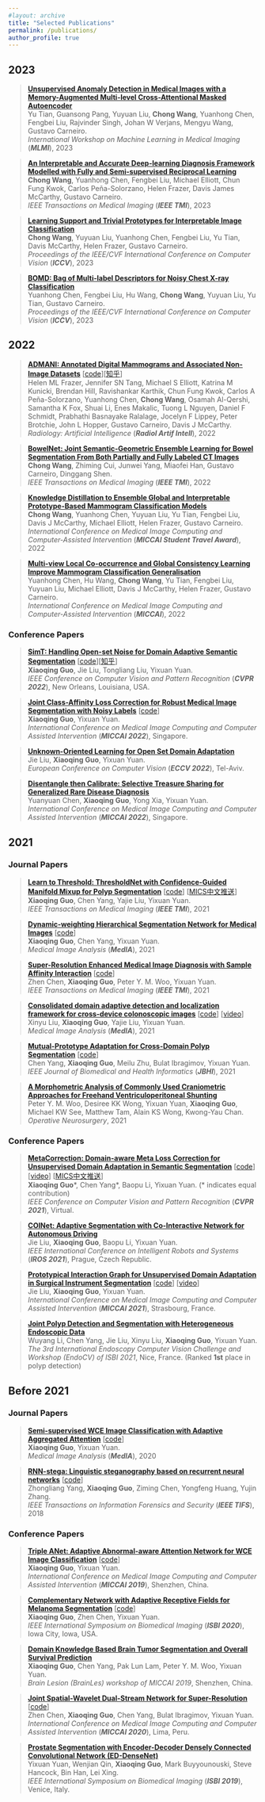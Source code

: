 ```yaml
---
#layout: archive
title: "Selected Publications"
permalink: /publications/
author_profile: true
---
```


<!-- title: "Selected Publications" --> 

## 2023

> <b><a href="https://link.springer.com/chapter/10.1007/978-3-031-45676-3_2" target="_blank">Unsupervised Anomaly Detection in Medical Images with a Memory-Augmented Multi-level Cross-Attentional Masked Autoencoder</a></b> <br>
> Yu Tian, Guansong Pang, Yuyuan Liu, <b>Chong Wang</b>, Yuanhong Chen, Fengbei Liu, Rajvinder Singh, Johan W Verjans, Mengyu Wang, Gustavo Carneiro.<br>
> <em>International Workshop on Machine Learning in Medical Imaging</em> (<i><b>MLMI</b></i>), 2023 <be>


> <b><a href="https://ieeexplore.ieee.org/abstract/document/10225391" target="_blank">An Interpretable and Accurate Deep-learning Diagnosis Framework Modelled with Fully and Semi-supervised Reciprocal Learning</a></b> <br>
> <b>Chong Wang</b>, Yuanhong Chen, Fengbei Liu, Michael Elliott, Chun Fung Kwok, Carlos Peña-Solorzano, Helen Frazer, Davis James McCarthy, Gustavo Carneiro.<br>
> <em>IEEE Transactions on Medical Imaging</em> (<i><b>IEEE TMI</b></i>), 2023 <be>


> <b><a href="https://openaccess.thecvf.com/content/ICCV2023/html/Wang_Learning_Support_and_Trivial_Prototypes_for_Interpretable_Image_Classification_ICCV_2023_paper.html" target="_blank">Learning Support and Trivial Prototypes for Interpretable Image Classification</a></b> <br>
> <b>Chong Wang</b>, Yuyuan Liu, Yuanhong Chen, Fengbei Liu, Yu Tian, Davis McCarthy, Helen Frazer, Gustavo Carneiro. <br>
> <em>Proceedings of the IEEE/CVF International Conference on Computer Vision</em> (<i><b>ICCV</b></i>), 2023 <br>


> <b><a href="https://openaccess.thecvf.com/content/ICCV2023/html/Chen_BoMD_Bag_of_Multi-label_Descriptors_for_Noisy_Chest_X-ray_Classification_ICCV_2023_paper.html" target="_blank">BOMD: Bag of Multi-label Descriptors for Noisy Chest X-ray Classification</a></b> <br>
> Yuanhong Chen, Fengbei Liu, Hu Wang, <b>Chong Wang</b>, Yuyuan Liu, Yu Tian, Gustavo Carneiro. <br>
> <em>Proceedings of the IEEE/CVF International Conference on Computer Vision</em> (<i><b>ICCV</b></i>), 2023 <br>
	

## 2022

> <b><a href="https://pubs.rsna.org/doi/full/10.1148/ryai.220072" target="_blank">ADMANI: Annotated Digital Mammograms and Associated Non-Image Datasets</a></b> [<a href="https://github.com/CityU-AIM-Group/L2uDT" target="_blank">code</a>][<a href="https://zhuanlan.zhihu.com/p/476326328" target="_blank">知乎</a>] <br>
> Helen ML Frazer, Jennifer SN Tang, Michael S Elliott, Katrina M Kunicki, Brendan Hill, Ravishankar Karthik, Chun Fung Kwok, Carlos A Peña-Solorzano, Yuanhong Chen, <b>Chong Wang</b>, Osamah Al-Qershi, Samantha K Fox, Shuai Li, Enes Makalic, Tuong L Nguyen, Daniel F Schmidt, Prabhathi Basnayake Ralalage, Jocelyn F Lippey, Peter Brotchie, John L Hopper, Gustavo Carneiro, Davis J McCarthy.<br>
> <em>Radiology: Artificial Intelligence</em> (<i><b>Radiol Artif Intell</b></i>), 2022 <br>

> <b><a href="https://ieeexplore.ieee.org/abstract/document/9966840" target="_blank">BowelNet: Joint Semantic-Geometric Ensemble Learning for Bowel Segmentation From Both Partially and Fully Labeled CT Images</a></b> <br>
> <b>Chong Wang</b>, Zhiming Cui, Junwei Yang, Miaofei Han, Gustavo Carneiro, Dinggang Shen.<br>
> <em>IEEE Transactions on Medical Imaging</em> (<i><b>IEEE TMI</b></i>), 2022 <br>

> <b><a href="https://link.springer.com/chapter/10.1007/978-3-031-16437-8_2" target="_blank">Knowledge Distillation to Ensemble Global and Interpretable Prototype-Based Mammogram Classification Models</a></b> <br>
> <b>Chong Wang</b>, Yuanhong Chen, Yuyuan Liu, Yu Tian, Fengbei Liu, Davis J McCarthy, Michael Elliott, Helen Frazer, Gustavo Carneiro.<br>
> <em>International Conference on Medical Image Computing and Computer-Assisted Intervention</em> (<i><b>MICCAI Student Travel Award</b></i>), 2022 <br>

> <b><a href="https://link.springer.com/chapter/10.1007/978-3-031-16437-8_1" target="_blank">Multi-view Local Co-occurrence and Global Consistency Learning Improve Mammogram Classification Generalisation</a></b> <br>
> Yuanhong Chen, Hu Wang, <b>Chong Wang</b>, Yu Tian, Fengbei Liu, Yuyuan Liu, Michael Elliott, Davis J McCarthy, Helen Frazer, Gustavo Carneiro.<br>
> <em>International Conference on Medical Image Computing and Computer-Assisted Intervention</em> (<i><b>MICCAI</b></i>), 2022 <br>




### Conference Papers	
> <b><a href="https://openaccess.thecvf.com/content/CVPR2022/html/Guo_SimT_Handling_Open-Set_Noise_for_Domain_Adaptive_Semantic_Segmentation_CVPR_2022_paper.html" target="_blank">SimT: Handling Open-set Noise for Domain Adaptive Semantic Segmentation</a></b> [<a href="https://github.com/CityU-AIM-Group/SimT" target="_blank">code</a>][<a href="https://zhuanlan.zhihu.com/p/475830652" target="_blank">知乎</a>] <br>
> <b>Xiaoqing Guo</b>, Jie Liu, Tongliang Liu, Yixuan Yuan. <br>
> <em>IEEE Conference on Computer Vision and Pattern Recognition</em> (<i><b>CVPR 2022</b></i>), New Orleans, Louisiana, USA. <br>

> <b><a href="https://link.springer.com/chapter/10.1007/978-3-031-16440-8_56" target="_blank">Joint Class-Affinity Loss Correction for Robust Medical Image Segmentation with Noisy Labels</a></b> [<a href="https://github.com/CityU-AIM-Group/JCAS" target="_blank">code</a>]<br>
> <b>Xiaoqing Guo</b>, Yixuan Yuan. <br>
> <em>International Conference on Medical Image Computing and Computer Assisted Intervention</em> (<i><b>MICCAI 2022</b></i>), Singapore. <br>


> <b><a href="https://www.ecva.net/papers/eccv_2022/papers_ECCV/papers/136930328.pdf" target="_blank">Unknown-Oriented Learning for Open Set Domain Adaptation</a></b> <br>
> Jie Liu, <b>Xiaoqing Guo</b>, Yixuan Yuan. <br>
> <em>European Conference on Computer Vision</em> (<i><b>ECCV 2022</b></i>), Tel-Aviv. <br>

> <b><a href="https://link.springer.com/chapter/10.1007/978-3-031-16437-8_49" target="_blank">Disentangle then Calibrate: Selective Treasure Sharing for Generalized Rare Disease Diagnosis</a></b> <br>
> Yuanyuan Chen, <b>Xiaoqing Guo</b>, Yong Xia, Yixuan Yuan. <br>
> <em>International Conference on Medical Image Computing and Computer Assisted Intervention</em> (<i><b>MICCAI 2022</b></i>), Singapore. <br>

## 2021
### Journal Papers
> <b><a href="https://ieeexplore.ieee.org/document/9305717" target="_blank">Learn to Threshold: ThresholdNet with Confidence-Guided Manifold Mixup for Polyp Segmentation</a></b> [<a href="https://github.com/Guo-Xiaoqing/ThresholdNet" target="_blank">code</a>] [<a href="https://mp.weixin.qq.com/s/nF9ZLncWlYbcko_gs06ukw" target="_blank">MICS中文推送</a>] <br>
> <b>Xiaoqing Guo</b>, Chen Yang, Yajie Liu, Yixuan Yuan. <br>
> <em>IEEE Transactions on Medical Imaging</em> (<i><b>IEEE TMI</b></i>), 2021 <br>

> <b><a href="https://doi.org/10.1016/j.media.2021.102196" target="_blank">Dynamic-weighting Hierarchical Segmentation Network for Medical Images</a></b> [<a href="https://github.com/CityU-AIM-Group/DW-HieraSeg" target="_blank">code</a>] <br>
> <b>Xiaoqing Guo</b>, Chen Yang, Yixuan Yuan.<br>
> <em>Medical Image Analysis</em> (<i><b>MedIA</b></i>), 2021 <br>
	
> <b><a href="https://ieeexplore.ieee.org/document/9339901" target="_blank">Super-Resolution Enhanced Medical Image Diagnosis with Sample Affinity Interaction</a></b> [<a href="https://github.com/franciszchen/SRD-SAI" target="_blank">code</a>] <br>
> Zhen Chen, <b>Xiaoqing Guo</b>, Peter Y. M. Woo, Yixuan Yuan. <br>
> <em>IEEE Transactions on Medical Imaging</em> (<i><b>IEEE TMI</b></i>), 2021 <br>
		
> <b><a href="https://doi.org/10.1016/j.media.2021.102052" target="_blank">Consolidated domain adaptive detection and localization framework for cross-device colonoscopic images</a></b> [<a href="https://github.com/xinyuliu-jeffrey/ConsolidatedPolypDA" target="_blank">code</a>] [<a href="https://www.bilibili.com/video/BV1b54y1H7tF" target="_blank">video</a>] <br>
> Xinyu Liu, <b>Xiaoqing Guo</b>, Yajie Liu, Yixuan Yuan. <br>
> <em>Medical Image Analysis</em> (<i><b>MedIA</b></i>), 2021 <br>
	
> <b><a href="https://ieeexplore.ieee.org/document/9423517" target="_blank">Mutual-Prototype Adaptation for Cross-Domain Polyp Segmentation</a></b> [<a href="https://github.com/CityU-AIM-Group/MPA-DA" target="_blank">code</a>] <br>
> Chen Yang, <b>Xiaoqing Guo</b>, Meilu Zhu, Bulat Ibragimov, Yixuan Yuan. <br>
> <em>IEEE Journal of Biomedical and Health Informatics</em> (<i><b>JBHI</b></i>), 2021 <br>

> <b><a href="https://pubmed.ncbi.nlm.nih.gov/35007256/" target="_blank">A Morphometric Analysis of Commonly Used Craniometric Approaches for Freehand Ventriculoperitoneal Shunting</a></b> <br>
> Peter Y. M. Woo, Desiree KK Wong, Yixuan Yuan, <b>Xiaoqing Guo</b>, Michael KW See, Matthew Tam, Alain KS Wong, Kwong-Yau Chan. <br>
> <em>Operative Neurosurgery</em>, 2021 <br>

### Conference Papers	
> <b><a href="https://openaccess.thecvf.com/content/CVPR2021/html/Guo_MetaCorrection_Domain-Aware_Meta_Loss_Correction_for_Unsupervised_Domain_Adaptation_in_CVPR_2021_paper.html" target="_blank">MetaCorrection: Domain-aware Meta Loss Correction for Unsupervised Domain Adaptation in Semantic Segmentation</a></b> [<a href="https://github.com/cyang-cityu/MetaCorrection" target="_blank">code</a>] [<a href="https://www.bilibili.com/video/BV1SX4y1A7Ee" target="_blank">video</a>] [<a href="https://mp.weixin.qq.com/s/nF9ZLncWlYbcko_gs06ukw" target="_blank">MICS中文推送</a>] <br>
> <b>Xiaoqing Guo</b>\*, Chen Yang\*, Baopu Li, Yixuan Yuan. (* indicates equal contribution)<br>
> <em>IEEE Conference on Computer Vision and Pattern Recognition</em> (<i><b>CVPR 2021</b></i>), Virtual. <br>
	
> <b><a href="https://ieeexplore.ieee.org/document/9636111" target="_blank">COINet: Adaptive Segmentation with Co-Interactive Network for Autonomous Driving</a></b> <br>
> Jie Liu, <b>Xiaoqing Guo</b>, Baopu Li, Yixuan Yuan. <br>
> <em>IEEE International Conference on Intelligent Robots and Systems</em> (<i><b>IROS 2021</b></i>), Prague, Czech Republic. <br>
	
> <b><a href="https://link.springer.com/chapter/10.1007/978-3-030-87199-4_26" target="_blank">Prototypical Interaction Graph for Unsupervised Domain Adaptation in Surgical Instrument Segmentation</a></b> [<a href="https://github.com/CityU-AIM-Group/SePIG" target="_blank">code</a>] [<a href="https://www.bilibili.com/video/BV1Kw411o7DY" target="_blank">video</a>] <br>
> Jie Liu, <b>Xiaoqing Guo</b>, Yixuan Yuan. <br>
> <em>International Conference on Medical Image Computing and Computer Assisted Intervention</em> (<i><b>MICCAI 2021</b></i>), Strasbourg, France. <br>
	
> <b><a href="http://ceur-ws.org/Vol-2886/paper7.pdf" target="_blank">Joint Polyp Detection and Segmentation with Heterogeneous Endoscopic Data</a></b> <br>
> Wuyang Li, Chen Yang, Jie Liu, Xinyu Liu, <b>Xiaoqing Guo</b>, Yixuan Yuan. <br>
> <em>The 3rd International Endoscopy Computer Vision Challenge and Workshop (EndoCV) of ISBI 2021</em>, Nice, France. (Ranked <b>1st</b> place in polyp detection) <br>

## Before 2021
### Journal Papers
> <b><a href="https://doi.org/10.1016/j.media.2020.101733" target="_blank">Semi-supervised WCE Image Classification with Adaptive Aggregated Attention</a></b> [<a href="https://github.com/Guo-Xiaoqing/SSL_WCE" target="_blank">code</a>] <br>
> <b>Xiaoqing Guo</b>, Yixuan Yuan. <br>
> <em>Medical Image Analysis</em> (<i><b>MedIA</b></i>), 2020 <br>

> <b><a href="https://ieeexplore.ieee.org/abstract/document/8470163" target="_blank">RNN-stega: Linguistic steganography based on recurrent neural networks</a></b> [<a href="https://github.com/YangzlTHU/RNN-Stega" target="_blank">code</a>] <br>
> Zhongliang Yang, <b>Xiaoqing Guo</b>, Ziming Chen, Yongfeng Huang, Yujin Zhang. <br>
> <em>IEEE Transactions on Information Forensics and Security</em> (<i><b>IEEE TIFS</b></i>), 2018 <br>

### Conference Papers
> <b><a href="https://link.springer.com/chapter/10.1007/978-3-030-32239-7_33" target="_blank">Triple ANet: Adaptive Abnormal-aware Attention Network for WCE Image Classification</a></b> [<a href="https://github.com/Guo-Xiaoqing/Triple-ANet" target="_blank">code</a>] <br>
> <b>Xiaoqing Guo</b>, Yixuan Yuan. <br>
> <em>International Conference on Medical Image Computing and Computer Assisted Intervention</em> (<i><b>MICCAI 2019</b></i>), Shenzhen, China. <br>

> <b><a href="https://ieeexplore.ieee.org/document/9098417" target="_blank">Complementary Network with Adaptive Receptive Fields for Melanoma Segmentation</a></b> [<a href="https://github.com/Guo-Xiaoqing/Skin-Seg" target="_blank">code</a>] <br>
> <b>Xiaoqing Guo</b>, Zhen Chen, Yixuan Yuan. <br>
> <em>IEEE International Symposium on Biomedical Imaging</em> (<i><b>ISBI 2020</b></i>), Iowa City, Iowa, USA. <br>

> <b><a href="https://link.springer.com/chapter/10.1007/978-3-030-46643-5_28" target="_blank">Domain Knowledge Based Brain Tumor Segmentation and Overall Survival Prediction</a></b> <br>
> <b>Xiaoqing Guo</b>, Chen Yang, Pak Lun Lam, Peter Y. M. Woo, Yixuan Yuan. <br>
> <em>Brain Lesion (BrainLes) workshop of MICCAI 2019</em>, Shenzhen, China. <br>

> <b><a href="https://link.springer.com/chapter/10.1007/978-3-030-59722-1_18" target="_blank">Joint Spatial-Wavelet Dual-Stream Network for Super-Resolution</a></b> [<a href="https://github.com/franciszchen/SWD-Net" target="_blank">code</a>] <br>
> Zhen Chen, <b>Xiaoqing Guo</b>, Chen Yang, Bulat Ibragimov, Yixuan Yuan. <br>
> <em>International Conference on Medical Image Computing and Computer Assisted Intervention</em> (<i><b>MICCAI 2020</b></i>), Lima, Peru. <br>

> <b><a href="https://ieeexplore.ieee.org/abstract/document/8759498" target="_blank">Prostate Segmentation with Encoder-Decoder Densely Connected Convolutional Network (ED-DenseNet)</a></b> <br>
> Yixuan Yuan, Wenjian Qin, <b>Xiaoqing Guo</b>, Mark Buyyounouski, Steve Hancock, Bin Han, Lei Xing. <br>
> <em>IEEE International Symposium on Biomedical Imaging</em> (<i><b>ISBI 2019</b></i>), Venice, Italy. <br>
